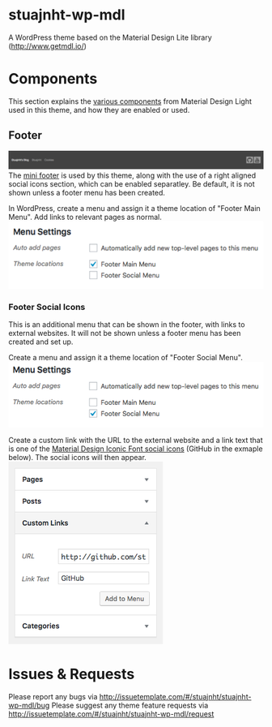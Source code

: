 # stuajnht-wp-mdl
A WordPress theme based on the Material Design Lite library (http://www.getmdl.io/)

# Components
This section explains the [various components](https://getmdl.io/components/index.html) from Material Design Light used in this theme, and how they are enabled or used. 

## Footer
![Full footer example](/resources/readme/footer/footer-example--full.png?raw=true "Full footer example")
The [mini footer](https://getmdl.io/components/index.html#layout-section/footer) is used by this theme, along with the use of a right aligned social icons section, which can be enabled separatley. Be default, it is not shown unless a footer menu has been created.

In WordPress, create a menu and assign it a theme location of "Footer Main Menu". Add links to relevant pages as normal.
![Footer main menu theme location](/resources/readme/footer/footer-example--main-menu--theme-location.png?raw=true "Footer main menu theme location")

### Footer Social Icons
This is an additional menu that can be shown in the footer, with links to external websites. It will not be shown unless a footer menu has been created and set up.

Create a menu and assign it a theme location of "Footer Social Menu".
![Footer social menu theme location](/resources/readme/footer/footer-example--social-menu--theme-location.png?raw=true "Footer social menu theme location")

Create a custom link with the URL to the external website and a link text that is one of the [Material Design Iconic Font social icons](http://zavoloklom.github.io/material-design-iconic-font/icons.html#social) (GitHub in the exmaple below). The social icons will then appear.
![Footer social menu custom link](/resources/readme/footer/footer-example--social-menu--custom-link.png?raw=true "Footer social menu custom link")

# Issues & Requests
Please report any bugs via http://issuetemplate.com/#/stuajnht/stuajnht-wp-mdl/bug
Please suggest any theme feature requests via http://issuetemplate.com/#/stuajnht/stuajnht-wp-mdl/request